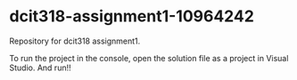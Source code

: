 # dcit318-assignment1-10964242

Repository for dcit318 assignment1.

To run the project in the console, open the solution file as a project in Visual Studio.
And run!!
